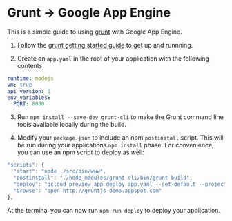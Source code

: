 # Grunt -> Google App Engine

This is a simple guide to using [grunt](http://gruntjs.com/) with Google App Engine. 

1. Follow the [grunt getting started guide](http://gruntjs.com/getting-started) to get up and runnning. 

2. Create an `app.yaml` in the root of your application with the following contents:

```yaml
runtime: nodejs
vm: true
api_version: 1
env_variables:
  PORT: 8080
```

3. Run `npm install --save-dev grunt-cli` to make the Grunt command line tools available locally during the build. 

4. Modify your `package.json` to include an npm `postinstall` script.  This will be run during your applications `npm install` phase. For convenience, you can use an npm script to deploy as well:

```js
"scripts": {
  "start": "node ./src/bin/www",
  "postinstall": "./node_modules/grunt-cli/bin/grunt build",
  "deploy": "gcloud preview app deploy app.yaml --set-default --project gruntjs-demo",
  "browse": "open http://gruntjs-demo.appspot.com"
},
```

At the terminal you can now run `npm run deploy` to deploy your application. 
